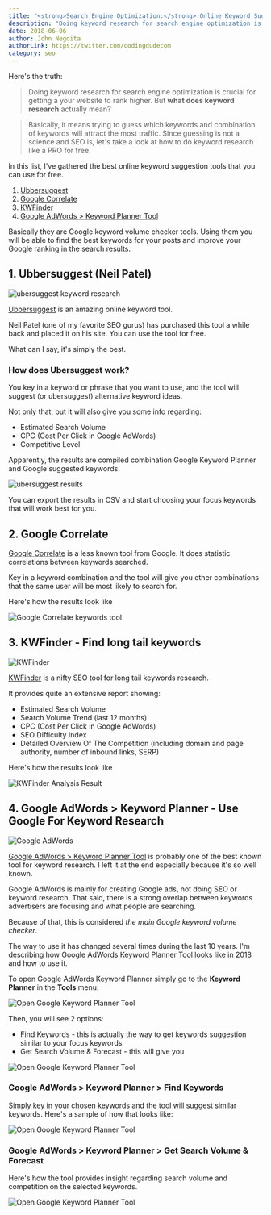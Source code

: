 ```yaml
---
title: "<strong>Search Engine Optimization:</strong> Online Keyword Suggestion Tools"
description: "Doing keyword research for search engine optimization is crucial for getting a your website to rank higher. But what does keyword research actually mean?"
date: 2018-06-06
author: John Negoita
authorLink: https://twitter.com/codingdudecom
category: seo
---
```


Here's the truth:

> Doing keyword research for search engine optimization is crucial for getting a your website to rank higher.
But **what does keyword research** actually mean?

> Basically, it means trying to guess which keywords and combination of keywords will attract the most traffic.
Since guessing is not a science and SEO is, let's take a look at how to do keyword research like a PRO for free.

In this list, I've gathered the best online keyword suggestion tools that you can use for free.

1. [Ubbersuggest](https://neilpatel.com/ubersuggest/)
2. [Google Correlate](https://www.google.com/trends/correlate/)
3. [KWFinder](https://kwfinder.com)
4. [Google AdWords > Keyword Planner Tool](https://adwords.google.com)

Basically they are Google keyword volume checker tools. Using them you will be able to find the best keywords for your posts and improve your Google ranking in the search results.

## 1. Ubbersuggest (Neil Patel) ##

![ubersuggest keyword research](/img/online-keyword-research/online-keyword-research-ubersuggest.png)

[Ubbersuggest](https://neilpatel.com/ubersuggest/) is an amazing online keyword tool. 

Neil Patel (one of my favorite SEO gurus) has purchased this tool a while back and placed it on his site.
You can use the tool for free.

What can I say, it's simply the best.

### How does Ubersuggest work? ###

You key in a keyword or phrase that you want to use, and the tool will suggest (or ubersuggest) alternative keyword ideas.

Not only that, but it will also give you some info regarding:

- Estimated Search Volume
- CPC (Cost Per Click in Google AdWords)
- Competitive Level

Apparently, the results are compiled combination Google Keyword Planner and Google suggested keywords.

![ubersuggest results](/img/online-keyword-research/ubersuggest-how-it-works.png)

You can export the results in CSV and start choosing your focus keywords that will work best for you.


## 2. Google Correlate ##

[Google Correlate](https://www.google.com/trends/correlate/) is a less known tool from Google. It does statistic correlations between keywords searched.

Key in a keyword combination and the tool will give you other combinations that the same user will be most likely to search for.

Here's how the results look like

![Google Correlate keywords tool](/img/online-keyword-research/google-correlate-keywords-tool.png)

## 3. KWFinder - Find long tail keywords ##

![KWFinder](/img/online-keyword-research/kwfinder-long-tail-keywords.png)

[KWFinder](https://kwfinder.com) is a nifty SEO tool for long tail keywords research.

It provides quite an extensive report showing:

- Estimated Search Volume
- Search Volume Trend (last 12 months)
- CPC (Cost Per Click in Google AdWords)
- SEO Difficulty Index
- Detailed Overview Of The Competition (including domain and page authority, number of inbound links, SERP)

Here's how the results look like

![KWFinder Analysis Result](/img/online-keyword-research/kwfinder-analysis-results.png)

## 4. Google AdWords > Keyword Planner - Use Google For Keyword Research ##

![Google AdWords](/img/online-keyword-research/google-adwords.png)

[Google AdWords > Keyword Planner Tool](https://adwords.google.com) is probably one of the best known tool for keyword research. I left it at the end especially because it's so well known.

Google AdWords is mainly for creating Google ads, not doing SEO or keyword research. That said, there is a strong overlap between keywords advertisers are focusing and what people are searching.

Because of that, this is considered *the main Google keyword volume checker*.

The way to use it has changed several times during the last 10 years. I'm describing how Google AdWords Keyword Planner Tool looks like in 2018 and how to use it.

To open Google AdWords Keyword Planner simply go to the **Keyword Planner** in the **Tools** menu:

![Open Google Keyword Planner Tool](/img/online-keyword-research/google-keyword-planner.png)

Then, you will see 2 options:

- Find Keywords - this is actually the way to get keywords suggestion similar to your focus keywords
- Get Search Volume & Forecast - this will give you


![Open Google Keyword Planner Tool](/img/online-keyword-research/google-keyword-planner-options.png)

### Google AdWords > Keyword Planner > Find Keywords ###

Simply key in your chosen keywords and the tool will suggest similar keywords. Here's a sample of how that looks like:

![Open Google Keyword Planner Tool](/img/online-keyword-research/google-adwords-keyword-stats.png)

### Google AdWords > Keyword Planner > Get Search Volume & Forecast ###

Here's how the tool provides insight regarding search volume and competition on the selected keywords.

![Open Google Keyword Planner Tool](/img/online-keyword-research/google-adwords-keyword-forecast.png)


